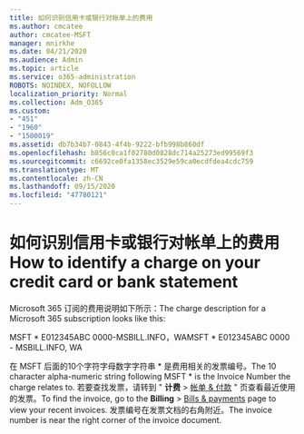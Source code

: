 ```yaml
---
title: 如何识别信用卡或银行对帐单上的费用
ms.author: cmcatee
author: cmcatee-MSFT
manager: mnirkhe
ms.date: 04/21/2020
ms.audience: Admin
ms.topic: article
ms.service: o365-administration
ROBOTS: NOINDEX, NOFOLLOW
localization_priority: Normal
ms.collection: Adm_O365
ms.custom:
- "451"
- "1960"
- "1500019"
ms.assetid: db7b34b7-0843-4f4b-9222-bfb998b860df
ms.openlocfilehash: b856c0ca1f02780d0828dc714a25273ed99569f3
ms.sourcegitcommit: c6692ce0fa1358ec3529e59ca0ecdfdea4cdc759
ms.translationtype: MT
ms.contentlocale: zh-CN
ms.lasthandoff: 09/15/2020
ms.locfileid: "47780121"
---
```

# <a name="how-to-identify-a-charge-on-your-credit-card-or-bank-statement"></a><span data-ttu-id="f778a-102">如何识别信用卡或银行对帐单上的费用</span><span class="sxs-lookup"><span data-stu-id="f778a-102">How to identify a charge on your credit card or bank statement</span></span>

<span data-ttu-id="f778a-103">Microsoft 365 订阅的费用说明如下所示：</span><span class="sxs-lookup"><span data-stu-id="f778a-103">The charge description for a Microsoft 365 subscription looks like this:</span></span>
  
<span data-ttu-id="f778a-104">MSFT \* E012345ABC 0000-MSBILL.INFO，WA</span><span class="sxs-lookup"><span data-stu-id="f778a-104">MSFT \* E012345ABC 0000 - MSBILL.INFO, WA</span></span>
  
<span data-ttu-id="f778a-105">在 MSFT 后面的10个字符字母数字字符串 \* 是费用相关的发票编号。</span><span class="sxs-lookup"><span data-stu-id="f778a-105">The 10 character alpha-numeric string following MSFT \* is the Invoice Number the charge relates to.</span></span> <span data-ttu-id="f778a-106">若要查找发票，请转到 " **计费** \> [帐单 & 付款](https://go.microsoft.com/fwlink/p/?linkid=848039) " 页查看最近使用的发票。</span><span class="sxs-lookup"><span data-stu-id="f778a-106">To find the invoice, go to the **Billing** \> [Bills & payments](https://go.microsoft.com/fwlink/p/?linkid=848039) page to view your recent invoices.</span></span> <span data-ttu-id="f778a-107">发票编号在发票文档的右角附近。</span><span class="sxs-lookup"><span data-stu-id="f778a-107">The invoice number is near the right corner of the invoice document.</span></span>